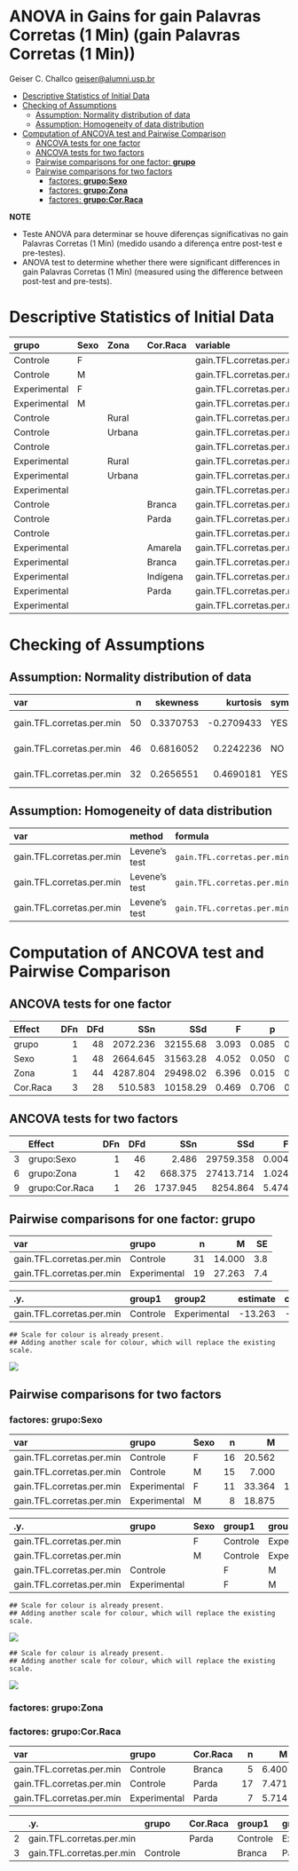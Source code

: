 ANOVA in Gains for gain Palavras Corretas (1 Min) (gain Palavras
Corretas (1 Min))
================
Geiser C. Challco <geiser@alumni.usp.br>

- [Descriptive Statistics of Initial
  Data](#descriptive-statistics-of-initial-data)
- [Checking of Assumptions](#checking-of-assumptions)
  - [Assumption: Normality distribution of
    data](#assumption-normality-distribution-of-data)
  - [Assumption: Homogeneity of data
    distribution](#assumption-homogeneity-of-data-distribution)
- [Computation of ANCOVA test and Pairwise
  Comparison](#computation-of-ancova-test-and-pairwise-comparison)
  - [ANCOVA tests for one factor](#ancova-tests-for-one-factor)
  - [ANCOVA tests for two factors](#ancova-tests-for-two-factors)
  - [Pairwise comparisons for one factor:
    **grupo**](#pairwise-comparisons-for-one-factor-grupo)
  - [Pairwise comparisons for two
    factors](#pairwise-comparisons-for-two-factors)
    - [factores: **grupo:Sexo**](#factores-gruposexo)
    - [factores: **grupo:Zona**](#factores-grupozona)
    - [factores: **grupo:Cor.Raca**](#factores-grupocorraca)

**NOTE**

- Teste ANOVA para determinar se houve diferenças significativas no gain
  Palavras Corretas (1 Min) (medido usando a diferença entre post-test e
  pre-testes).
- ANOVA test to determine whether there were significant differences in
  gain Palavras Corretas (1 Min) (measured using the difference between
  post-test and pre-tests).

# Descriptive Statistics of Initial Data

| grupo        | Sexo | Zona   | Cor.Raca | variable                  |   n |   mean | median | min | max |     sd |     se |     ci |   iqr |
|:-------------|:-----|:-------|:---------|:--------------------------|----:|-------:|-------:|----:|----:|-------:|-------:|-------:|------:|
| Controle     | F    |        |          | gain.TFL.corretas.per.min |  16 | 20.562 |   16.5 | -27 |  65 | 25.521 |  6.380 | 13.599 | 36.75 |
| Controle     | M    |        |          | gain.TFL.corretas.per.min |  15 |  7.000 |   12.0 | -25 |  21 | 12.638 |  3.263 |  6.999 | 16.00 |
| Experimental | F    |        |          | gain.TFL.corretas.per.min |  11 | 33.364 |   25.0 | -17 |  90 | 36.269 | 10.936 | 24.366 | 60.50 |
| Experimental | M    |        |          | gain.TFL.corretas.per.min |   8 | 18.875 |   12.5 |  -9 |  72 | 25.632 |  9.062 | 21.429 | 16.25 |
| Controle     |      | Rural  |          | gain.TFL.corretas.per.min |  25 | 10.320 |    7.0 | -27 |  65 | 20.196 |  4.039 |  8.337 | 19.00 |
| Controle     |      | Urbana |          | gain.TFL.corretas.per.min |   3 | 46.333 |   47.0 |  40 |  52 |  6.028 |  3.480 | 14.974 |  6.00 |
| Controle     |      |        |          | gain.TFL.corretas.per.min |   3 | 12.333 |   12.0 |   6 |  19 |  6.506 |  3.756 | 16.163 |  6.50 |
| Experimental |      | Rural  |          | gain.TFL.corretas.per.min |  14 | 25.286 |   16.5 | -17 |  90 | 32.735 |  8.749 | 18.901 | 28.50 |
| Experimental |      | Urbana |          | gain.TFL.corretas.per.min |   4 | 39.750 |   39.5 |   0 |  80 | 34.741 | 17.370 | 55.280 | 41.75 |
| Experimental |      |        |          | gain.TFL.corretas.per.min |   1 |  5.000 |    5.0 |   5 |   5 |        |        |        |  0.00 |
| Controle     |      |        | Branca   | gain.TFL.corretas.per.min |   5 |  6.400 |    2.0 | -25 |  34 | 22.479 | 10.053 | 27.911 | 21.00 |
| Controle     |      |        | Parda    | gain.TFL.corretas.per.min |  17 |  7.471 |    6.0 | -27 |  52 | 17.180 |  4.167 |  8.833 | 16.00 |
| Controle     |      |        |          | gain.TFL.corretas.per.min |   9 | 30.556 |   21.0 |   6 |  65 | 20.019 |  6.673 | 15.388 | 30.00 |
| Experimental |      |        | Amarela  | gain.TFL.corretas.per.min |   1 |  5.000 |    5.0 |   5 |   5 |        |        |        |  0.00 |
| Experimental |      |        | Branca   | gain.TFL.corretas.per.min |   1 | 54.000 |   54.0 |  54 |  54 |        |        |        |  0.00 |
| Experimental |      |        | Indígena | gain.TFL.corretas.per.min |   1 | 24.000 |   24.0 |  24 |  24 |        |        |        |  0.00 |
| Experimental |      |        | Parda    | gain.TFL.corretas.per.min |   7 |  5.714 |   11.0 | -17 |  26 | 15.872 |  5.999 | 14.679 | 23.00 |
| Experimental |      |        |          | gain.TFL.corretas.per.min |   9 | 43.889 |   37.0 |   0 |  90 | 35.803 | 11.934 | 27.521 | 65.00 |

# Checking of Assumptions

## Assumption: Normality distribution of data

| var                       |   n |  skewness |   kurtosis | symmetry | statistic | method       |         p | p.signif | normality |
|:--------------------------|----:|----------:|-----------:|:---------|----------:|:-------------|----------:|:---------|:----------|
| gain.TFL.corretas.per.min |  50 | 0.3370753 | -0.2709433 | YES      | 0.9771254 | Shapiro-Wilk | 0.4381055 | ns       | YES       |
| gain.TFL.corretas.per.min |  46 | 0.6816052 |  0.2242236 | NO       | 0.9441649 | Shapiro-Wilk | 0.0280680 | \*       | NO        |
| gain.TFL.corretas.per.min |  32 | 0.2656551 |  0.4690181 | YES      | 0.9788515 | Shapiro-Wilk | 0.7655638 | ns       | YES       |

## Assumption: Homogeneity of data distribution

| var                       | method        | formula                                         |   n | df1 | df2 | statistic |         p | p.signif |
|:--------------------------|:--------------|:------------------------------------------------|----:|----:|----:|----------:|----------:|:---------|
| gain.TFL.corretas.per.min | Levene’s test | `gain.TFL.corretas.per.min`~`grupo`\*`Sexo`     |  50 |   3 |  46 | 3.0785911 | 0.0366359 | \*       |
| gain.TFL.corretas.per.min | Levene’s test | `gain.TFL.corretas.per.min`~`grupo`\*`Zona`     |  46 |   3 |  42 | 1.9142811 | 0.1419368 | ns       |
| gain.TFL.corretas.per.min | Levene’s test | `gain.TFL.corretas.per.min`~`grupo`\*`Cor.Raca` |  32 |   5 |  26 | 0.6887971 | 0.6362991 | ns       |

# Computation of ANCOVA test and Pairwise Comparison

## ANCOVA tests for one factor

| Effect   | DFn | DFd |      SSn |      SSd |     F |     p |   ges | p\<.05 |
|:---------|----:|----:|---------:|---------:|------:|------:|------:|:-------|
| grupo    |   1 |  48 | 2072.236 | 32155.68 | 3.093 | 0.085 | 0.061 |        |
| Sexo     |   1 |  48 | 2664.645 | 31563.28 | 4.052 | 0.050 | 0.078 | \*     |
| Zona     |   1 |  44 | 4287.804 | 29498.02 | 6.396 | 0.015 | 0.127 | \*     |
| Cor.Raca |   3 |  28 |  510.583 | 10158.29 | 0.469 | 0.706 | 0.048 |        |

## ANCOVA tests for two factors

|     | Effect         | DFn | DFd |      SSn |       SSd |     F |     p |   ges | p\<.05 |
|:----|:---------------|----:|----:|---------:|----------:|------:|------:|------:|:-------|
| 3   | grupo:Sexo     |   1 |  46 |    2.486 | 29759.358 | 0.004 | 0.951 | 0.000 |        |
| 6   | grupo:Zona     |   1 |  42 |  668.375 | 27413.714 | 1.024 | 0.317 | 0.024 |        |
| 9   | grupo:Cor.Raca |   1 |  26 | 1737.945 |  8254.864 | 5.474 | 0.027 | 0.174 | \*     |

## Pairwise comparisons for one factor: **grupo**

| var                       | grupo        |   n |      M |  SE |
|:--------------------------|:-------------|----:|-------:|----:|
| gain.TFL.corretas.per.min | Controle     |  31 | 14.000 | 3.8 |
| gain.TFL.corretas.per.min | Experimental |  19 | 27.263 | 7.4 |

| .y.                       | group1   | group2       | estimate | conf.low | conf.high |    se | statistic |     p | p.adj | p.adj.signif |
|:--------------------------|:---------|:-------------|---------:|---------:|----------:|------:|----------:|------:|------:|:-------------|
| gain.TFL.corretas.per.min | Controle | Experimental |  -13.263 |  -28.426 |     1.899 | 7.541 |    -1.759 | 0.085 | 0.085 | ns           |

    ## Scale for colour is already present.
    ## Adding another scale for colour, which will replace the existing scale.

![](C:/Users/geise/OneDrive/Workspace/WordGen-Stari-2/results/stari-gain.TFL.corretas.per.min-Serie-6-ano-gain_files/figure-gfm/unnamed-chunk-18-1.png)<!-- -->

## Pairwise comparisons for two factors

### factores: **grupo:Sexo**

| var                       | grupo        | Sexo |   n |      M |     SE |
|:--------------------------|:-------------|:-----|----:|-------:|-------:|
| gain.TFL.corretas.per.min | Controle     | F    |  16 | 20.562 |  6.380 |
| gain.TFL.corretas.per.min | Controle     | M    |  15 |  7.000 |  3.263 |
| gain.TFL.corretas.per.min | Experimental | F    |  11 | 33.364 | 10.936 |
| gain.TFL.corretas.per.min | Experimental | M    |   8 | 18.875 |  9.062 |

| .y.                       | grupo        | Sexo | group1   | group2       | estimate | conf.low | conf.high |     se | statistic |     p | p.adj | p.adj.signif |
|:--------------------------|:-------------|:-----|:---------|:-------------|---------:|---------:|----------:|-------:|----------:|------:|------:|:-------------|
| gain.TFL.corretas.per.min |              | F    | Controle | Experimental |  -12.801 |  -32.854 |     7.252 |  9.962 |    -1.285 | 0.205 | 0.205 | ns           |
| gain.TFL.corretas.per.min |              | M    | Controle | Experimental |  -11.875 |  -34.289 |    10.539 | 11.135 |    -1.066 | 0.292 | 0.292 | ns           |
| gain.TFL.corretas.per.min | Controle     |      | F        | M            |   13.562 |   -4.838 |    31.963 |  9.141 |     1.484 | 0.145 | 0.145 | ns           |
| gain.TFL.corretas.per.min | Experimental |      | F        | M            |   14.489 |   -9.301 |    38.278 | 11.819 |     1.226 | 0.226 | 0.226 | ns           |

    ## Scale for colour is already present.
    ## Adding another scale for colour, which will replace the existing scale.

![](C:/Users/geise/OneDrive/Workspace/WordGen-Stari-2/results/stari-gain.TFL.corretas.per.min-Serie-6-ano-gain_files/figure-gfm/unnamed-chunk-28-1.png)<!-- -->

    ## Scale for colour is already present.
    ## Adding another scale for colour, which will replace the existing scale.

![](C:/Users/geise/OneDrive/Workspace/WordGen-Stari-2/results/stari-gain.TFL.corretas.per.min-Serie-6-ano-gain_files/figure-gfm/unnamed-chunk-29-1.png)<!-- -->

### factores: **grupo:Zona**

### factores: **grupo:Cor.Raca**

| var                       | grupo        | Cor.Raca |   n |     M |     SE |
|:--------------------------|:-------------|:---------|----:|------:|-------:|
| gain.TFL.corretas.per.min | Controle     | Branca   |   5 | 6.400 | 10.053 |
| gain.TFL.corretas.per.min | Controle     | Parda    |  17 | 7.471 |  4.167 |
| gain.TFL.corretas.per.min | Experimental | Parda    |   7 | 5.714 |  5.999 |

|     | .y.                       | grupo    | Cor.Raca | group1   | group2       | estimate | conf.low | conf.high |    se | statistic |     p | p.adj | p.adj.signif |
|:----|:--------------------------|:---------|:---------|:---------|:-------------|---------:|---------:|----------:|------:|----------:|------:|------:|:-------------|
| 2   | gain.TFL.corretas.per.min |          | Parda    | Controle | Experimental |    1.756 |  -14.692 |    18.205 | 8.002 |     0.219 | 0.828 | 0.828 | ns           |
| 3   | gain.TFL.corretas.per.min | Controle |          | Branca   | Parda        |   -1.071 |  -19.704 |    17.563 | 9.065 |    -0.118 | 0.907 | 0.907 | ns           |
